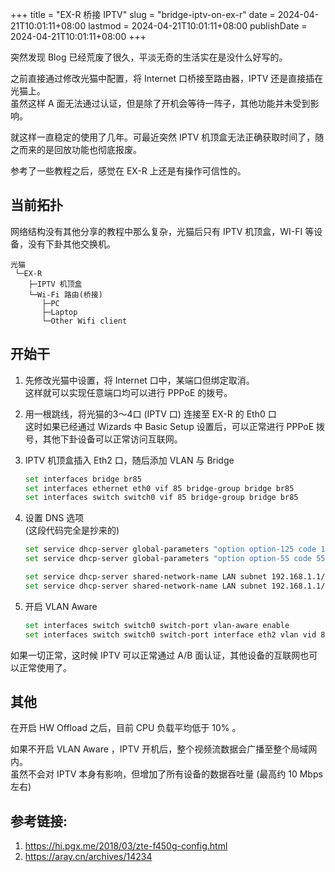 +++
title = "EX-R 桥接 IPTV"
slug = "bridge-iptv-on-ex-r"
date = 2024-04-21T10:01:11+08:00
lastmod = 2024-04-21T10:01:11+08:00
publishDate = 2024-04-21T10:01:11+08:00
+++

突然发现 Blog 已经荒废了很久，平淡无奇的生活实在是没什么好写的。

之前直接通过修改光猫中配置，将 Internet 口桥接至路由器，IPTV 还是直接插在光猫上。  
虽然这样 A 面无法通过认证，但是除了开机会等待一阵子，其他功能并未受到影响。

就这样一直稳定的使用了几年。可最近突然 IPTV 机顶盒无法正确获取时间了，随之而来的是回放功能也彻底报废。

参考了一些教程之后，感觉在 EX-R 上还是有操作可信性的。

## 当前拓扑

网络结构没有其他分享的教程中那么复杂，光猫后只有 IPTV 机顶盒，WI-FI 等设备，没有下卦其他交换机。

```
光猫
 └─EX-R
    ├─IPTV 机顶盒
    └─Wi-Fi 路由(桥接)
       ├─PC
       ├─Laptop
       └─Other Wifi client
```

## 开始干

1. 先修改光猫中设置，将 Internet 口中，某端口但绑定取消。  
   这样就可以实现任意端口均可以进行 PPPoE 的拨号。

1. 用一根跳线，将光猫的3～4口 (IPTV 口) 连接至 EX-R 的 Eth0 口   
   这时如果已经通过 Wizards 中 Basic Setup 设置后，可以正常进行 PPPoE 拨号，其他下卦设备可以正常访问互联网。

1. IPTV 机顶盒插入 Eth2 口，随后添加 VLAN 与 Bridge
   ``` bash
   set interfaces bridge br85
   set interfaces ethernet eth0 vif 85 bridge-group bridge br85
   set interfaces switch switch0 vif 85 bridge-group bridge br85
   ```
1. 设置 DNS 选项  
   (这段代码完全是抄来的)
   ``` bash
   set service dhcp-server global-parameters "option option-125 code 125 = string;"
   set service dhcp-server global-parameters "option option-55 code 55 = array of unsigned integer 16;"

   set service dhcp-server shared-network-name LAN subnet 192.168.1.1/24 subnet-parameters "option option-125 00:00:00:00:1a:02:06:48:47:57:2d:43:54:0a:02:20:00:0b:02:00:55:0d:02:00:2e;"
   set service dhcp-server shared-network-name LAN subnet 192.168.1.1/24 subnet-parameters "option option-55 3,6,58,59,125;"
   ```

1. 开启 VLAN Aware  
   
    ``` bash
    set interfaces switch switch0 switch-port vlan-aware enable
    set interfaces switch switch0 switch-port interface eth2 vlan vid 85
    ```

如果一切正常，这时候 IPTV 可以正常通过 A/B 面认证，其他设备的互联网也可以正常使用了。


## 其他

在开启 HW Offload 之后，目前 CPU 负载平均低于 10% 。

如果不开启 VLAN Aware ，IPTV 开机后，整个视频流数据会广播至整个局域网内。  
虽然不会对 IPTV 本身有影响，但增加了所有设备的数据吞吐量 (最高约 10 Mbps 左右)


## 参考链接:
1. <https://hi.pgx.me/2018/03/zte-f450g-config.html>
1. <https://aray.cn/archives/14234> 
